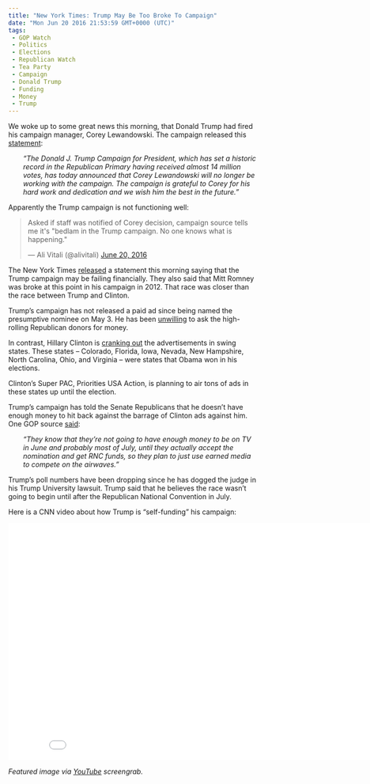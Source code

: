 ```yaml
---
title: "New York Times: Trump May Be Too Broke To Campaign"
date: "Mon Jun 20 2016 21:53:59 GMT+0000 (UTC)"
tags: 
 - GOP Watch
 - Politics
 - Elections
 - Republican Watch
 - Tea Party
 - Campaign
 - Donald Trump
 - Funding
 - Money
 - Trump
---
```

<p><!-- Quick Adsense WordPress Plugin: http://quicksense.net/ --></p><p>We woke up to some great news this morning, that Donald Trump had fired his campaign manager,&#xA0;Corey Lewandowski. The campaign released this <a href="http://www.liberalamerica.org/2016/06/20/trump-campaign-manager-fired-personal-demand-trumps-children/" target="_blank">statement</a>:</p><p style="padding-left: 30px;"><em>&#x201C;The Donald J. Trump Campaign for President, which has set a historic record in the Republican Primary having received almost 14 million votes, has today announced that Corey Lewandowski will no longer be working with the campaign.&#xA0;The campaign is grateful to Corey for his hard work and dedication and we wish him the best in the future.&#x201D;</em></p><p>Apparently the Trump campaign is not functioning well:</p><blockquote class="twitter-tweet" data-width="500"><p lang="en" dir="ltr">Asked if staff was notified of Corey decision, campaign source tells me it&apos;s &quot;bedlam in the Trump campaign. No one knows what is happening.&quot;</p>
<p>&#x2014; Ali Vitali (@alivitali) <a href="https://twitter.com/alivitali/status/744892053071396864" onclick="__gaTracker(&apos;send&apos;, &apos;event&apos;, &apos;outbound-article&apos;, &apos;https://twitter.com/alivitali/status/744892053071396864&apos;, &apos;June 20, 2016&apos;);">June 20, 2016</a></p></blockquote><p><script async src="//platform.twitter.com/widgets.js" charset="utf-8"></script></p><p>The New York Times <a href="http://www.nytimes.com/2016/06/21/us/politics/donald-trumps-june-stumbles-mirror-those-of-mitt-romney.html?smid=tw-nytimes&amp;smtyp=cur&amp;referer=https:/t.co/rpmwF1i21C" onclick="__gaTracker(&apos;send&apos;, &apos;event&apos;, &apos;outbound-article&apos;, &apos;http://www.nytimes.com/2016/06/21/us/politics/donald-trumps-june-stumbles-mirror-those-of-mitt-romney.html?smid=tw-nytimes&amp;smtyp=cur&amp;referer=https:/t.co/rpmwF1i21C&apos;, &apos;released&apos;);" target="_blank">released</a> a statement this morning saying that the Trump campaign may be failing financially. They also said that Mitt Romney was broke at this point in his campaign in 2012. That race was closer than the race between Trump and Clinton.</p><p>Trump&#x2019;s campaign has not released a paid ad since being named the presumptive nominee on May 3. He has been <a href="http://talkingpointsmemo.com/edblog/the-real-news-is-trump-is-broke" onclick="__gaTracker(&apos;send&apos;, &apos;event&apos;, &apos;outbound-article&apos;, &apos;http://talkingpointsmemo.com/edblog/the-real-news-is-trump-is-broke&apos;, &apos;unwilling&apos;);" target="_blank">unwilling</a> to ask the high-rolling Republican donors for money.</p><p>In contrast, Hillary Clinton is <a href="http://www.politico.com/story/2016/06/clinton-to-unleash-tv-hell-on-trump-224399" onclick="__gaTracker(&apos;send&apos;, &apos;event&apos;, &apos;outbound-article&apos;, &apos;http://www.politico.com/story/2016/06/clinton-to-unleash-tv-hell-on-trump-224399&apos;, &apos;cranking out&apos;);" target="_blank">cranking out</a> the advertisements in swing states. These states &#x2013;&#xA0;Colorado, Florida, Iowa, Nevada, New Hampshire, North Carolina, Ohio, and Virginia &#x2013; were states that Obama won in his elections.</p><p>Clinton&#x2019;s Super PAC, Priorities USA Action, is planning to air tons of ads in these states up until the election.</p><p><!-- Quick Adsense WordPress Plugin: http://quicksense.net/ --></p><p>Trump&#x2019;s campaign has told the Senate Republicans that he doesn&#x2019;t have enough money to hit back against the barrage of Clinton ads against him. One GOP source <a href="http://www.dailykos.com/story/2016/5/31/1532693/-Trump-s-campaign-is-broke" onclick="__gaTracker(&apos;send&apos;, &apos;event&apos;, &apos;outbound-article&apos;, &apos;http://www.dailykos.com/story/2016/5/31/1532693/-Trump-s-campaign-is-broke&apos;, &apos;said&apos;);" target="_blank">said</a>:</p><p style="padding-left: 30px;"><em>&#x201C;They know that they&#x2019;re not going to have enough money to be on TV in June and probably most of July, until they actually accept the nomination and get RNC funds, so they plan to just use earned media to compete on the airwaves.&#x201D;</em></p><p>Trump&#x2019;s poll numbers have been dropping since he has dogged the judge in his Trump University lawsuit. Trump said that he believes the race wasn&#x2019;t going to begin until after the Republican National Convention in July.</p><p>Here is a CNN video about how Trump is &#x201C;self-funding&#x201D; his campaign:</p><p><iframe width="853" height="480" src="//www.youtube.com/embed/85NmW5Fz38E" frameborder="0" allowfullscreen></iframe></p><p><em>Featured image via <a href="https://www.youtube.com/watch?v=85NmW5Fz38E" onclick="__gaTracker(&apos;send&apos;, &apos;event&apos;, &apos;outbound-article&apos;, &apos;https://www.youtube.com/watch?v=85NmW5Fz38E&apos;, &apos;YouTube&apos;);">YouTube</a> screengrab.</em></p><div style="font-size:0px;height:0px;line-height:0px;margin:0;padding:0;clear:both"></div>